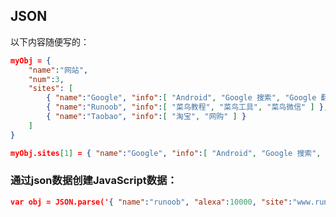 ## JSON

以下内容随便写的：

```json
myObj = {
    "name":"网站",
    "num":3,
    "sites": [
        { "name":"Google", "info":[ "Android", "Google 搜索", "Google 翻译" ] },
        { "name":"Runoob", "info":[ "菜鸟教程", "菜鸟工具", "菜鸟微信" ] },
        { "name":"Taobao", "info":[ "淘宝", "网购" ] }
    ]
}
```

```json
myObj.sites[1] = { "name":"Google", "info":[ "Android", "Google 搜索", "Google 翻译" ] 
```

### 通过json数据创建JavaScript数据：

```json
var obj = JSON.parse('{ "name":"runoob", "alexa":10000, "site":"www.runoob.com" }');
```

# 